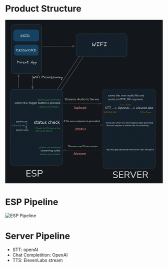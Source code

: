 # Product Structure
![Product Structure](img/image.png)
# ESP Pipeline
![ESP Pipeline](https://github.com/user-attachments/assets/86a99e7f-21e3-466d-9e08-770189defa2c)
# Server Pipeline
- STT: openAI
- Chat Completition: OpenAI
- TTS: ElevenLabs stream
